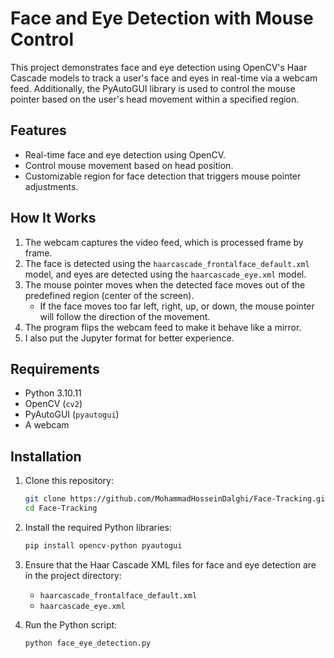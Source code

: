 # Face and Eye Detection with Mouse Control

This project demonstrates face and eye detection using OpenCV's Haar Cascade models to track a user's face and eyes in real-time via a webcam feed. Additionally, the PyAutoGUI library is used to control the mouse pointer based on the user's head movement within a specified region.

## Features
- Real-time face and eye detection using OpenCV.
- Control mouse movement based on head position.
- Customizable region for face detection that triggers mouse pointer adjustments.

## How It Works
1. The webcam captures the video feed, which is processed frame by frame.
2. The face is detected using the `haarcascade_frontalface_default.xml` model, and eyes are detected using the `haarcascade_eye.xml` model.
3. The mouse pointer moves when the detected face moves out of the predefined region (center of the screen). 
   - If the face moves too far left, right, up, or down, the mouse pointer will follow the direction of the movement.
4. The program flips the webcam feed to make it behave like a mirror.
5. I also put the Jupyter format for better experience.

## Requirements
- Python 3.10.11
- OpenCV (`cv2`)
- PyAutoGUI (`pyautogui`)
- A webcam

## Installation

1. Clone this repository:
    ```bash
    git clone https://github.com/MohammadHosseinDalghi/Face-Tracking.git
    cd Face-Tracking
    ```

2. Install the required Python libraries:
    ```bash
    pip install opencv-python pyautogui
    ```

3. Ensure that the Haar Cascade XML files for face and eye detection are in the project directory:
    - `haarcascade_frontalface_default.xml`
    - `haarcascade_eye.xml`

4. Run the Python script:
    ```bash
    python face_eye_detection.py
    ```
